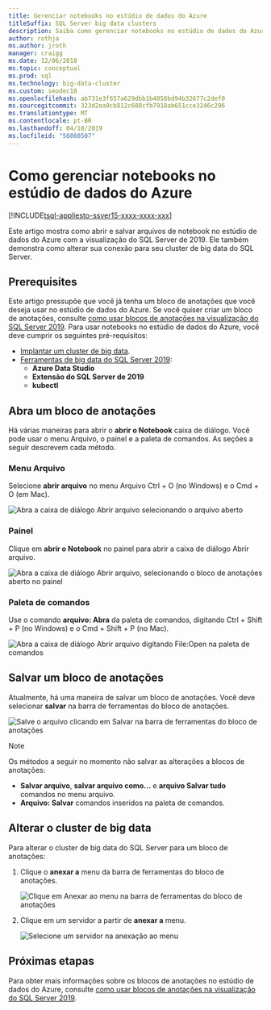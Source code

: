 ```yaml
---
title: Gerenciar notebooks no estúdio de dados do Azure
titleSuffix: SQL Server big data clusters
description: Saiba como gerenciar notebooks no estúdio de dados do Azure. Isso inclui a abertura de blocos de anotações, salvando-os e alterar sua conexão de cluster de big data.
author: rothja
ms.author: jroth
manager: craigg
ms.date: 12/06/2018
ms.topic: conceptual
ms.prod: sql
ms.technology: big-data-cluster
ms.custom: seodec18
ms.openlocfilehash: ab731e3f657a629dbb1b4058bd94b32677c2def0
ms.sourcegitcommit: 323d2ea9cb812c688cfb7918ab651cce3246c296
ms.translationtype: MT
ms.contentlocale: pt-BR
ms.lasthandoff: 04/18/2019
ms.locfileid: "58860507"
---
```

# <a name="how-to-manage-notebooks-in-azure-data-studio"></a>Como gerenciar notebooks no estúdio de dados do Azure

[!INCLUDE[tsql-appliesto-ssver15-xxxx-xxxx-xxx](../includes/tsql-appliesto-ssver15-xxxx-xxxx-xxx.md)]

Este artigo mostra como abrir e salvar arquivos de notebook no estúdio de dados do Azure com a visualização do SQL Server de 2019. Ele também demonstra como alterar sua conexão para seu cluster de big data do SQL Server.

## <a name="prerequisites"></a>Prerequisites

Este artigo pressupõe que você já tenha um bloco de anotações que você deseja usar no estúdio de dados do Azure. Se você quiser criar um bloco de anotações, consulte [como usar blocos de anotações na visualização do SQL Server 2019](notebooks-guidance.md). Para usar notebooks no estúdio de dados do Azure, você deve cumprir os seguintes pré-requisitos:

- [Implantar um cluster de big data](quickstart-big-data-cluster-deploy.md).
- [Ferramentas de big data do SQL Server 2019](deploy-big-data-tools.md):
   - **Azure Data Studio**
   - **Extensão do SQL Server de 2019**
   - **kubectl**

## <a name="open-a-notebook"></a>Abra um bloco de anotações

Há várias maneiras para abrir o **abrir o Notebook** caixa de diálogo. Você pode usar o menu Arquivo, o painel e a paleta de comandos. As seções a seguir descrevem cada método.

### <a name="file-menu"></a>Menu Arquivo

Selecione **abrir arquivo** no menu Arquivo Ctrl + O (no Windows) e o Cmd + O (em Mac).

![Abra a caixa de diálogo Abrir arquivo selecionando o arquivo aberto](./media/notebooks-how-to-manage/open-file-1.png) 

### <a name="dashboard"></a>Painel

Clique em **abrir o Notebook** no painel para abrir a caixa de diálogo Abrir arquivo.

![Abra a caixa de diálogo Abrir arquivo, selecionando o bloco de anotações aberto no painel](./media/notebooks-how-to-manage/open-file-2.png) 

### <a name="command-palette"></a>Paleta de comandos

Use o comando **arquivo: Abra** da paleta de comandos, digitando Ctrl + Shift + P (no Windows) e o Cmd + Shift + P (no Mac).

![Abra a caixa de diálogo Abrir arquivo digitando File:Open na paleta de comandos](./media/notebooks-how-to-manage/open-file-3.png)

## <a name="save-a-notebook"></a>Salvar um bloco de anotações

Atualmente, há uma maneira de salvar um bloco de anotações. Você deve selecionar **salvar** na barra de ferramentas do bloco de anotações.

![Salve o arquivo clicando em Salvar na barra de ferramentas do bloco de anotações](./media/notebooks-how-to-manage/save-file-1.png)

> [!NOTE]
> Os métodos a seguir no momento não salvar as alterações a blocos de anotações:
>
> - **Salvar arquivo**, **salvar arquivo como...**  e **arquivo Salvar tudo** comandos no menu arquivo.
> - **Arquivo: Salvar** comandos inseridos na paleta de comandos.

## <a name="change-the-big-data-cluster"></a>Alterar o cluster de big data

Para alterar o cluster de big data do SQL Server para um bloco de anotações:

1. Clique o **anexar a** menu da barra de ferramentas do bloco de anotações.

   ![Clique em Anexar ao menu na barra de ferramentas do bloco de anotações](./media/notebooks-how-to-manage/select-attach-to-1.png)

2. Clique em um servidor a partir de **anexar a** menu.

   ![Selecione um servidor na anexação ao menu](./media/notebooks-how-to-manage/select-attach-to-2.png)

## <a name="next-steps"></a>Próximas etapas

Para obter mais informações sobre os blocos de anotações no estúdio de dados do Azure, consulte [como usar blocos de anotações na visualização do SQL Server 2019](notebooks-guidance.md).
